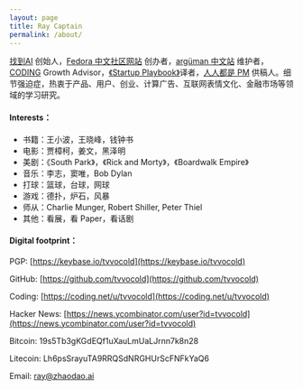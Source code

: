 ```yaml
---
layout: page
title: Ray Captain
permalink: /about/
---
```


[找到AI](https://zhaodao.ai) 创始人，[Fedora 中文社区网站](https://www.fdzh.org) 创办者，[argüman 中文站](https://ch.arguman.org) 维护者，[CODING](https://coding.net/about) Growth Advisor，[《Startup Playbook》](https://playbook.61803398875.xyz/)译者，[人人都是 PM](http://www.woshipm.com/u/74452) 供稿人。细节强迫症，热衷于产品、用户、创业、计算广告、互联网表情文化、金融市场等领域的学习研究。

#### Interests：

- 书籍：王小波，王晓峰，钱钟书
- 电影：贾樟柯，姜文，黑泽明
- 美剧：《South Park》，《Rick and Morty》，《Boardwalk Empire》
- 音乐：李志，窦唯，Bob Dylan
- 打球：篮球，台球，网球
- 游戏：德扑，炉石，风暴
- 师从：Charlie Munger, Robert Shiller, Peter Thiel
- 其他：看展，看 Paper，看话剧

#### Digital footprint：

PGP: [https://keybase.io/tvvocold](https://keybase.io/tvvocold)

GitHub: [https://github.com/tvvocold](https://github.com/tvvocold)

Coding: [https://coding.net/u/tvvocold](https://coding.net/u/tvvocold)

Hacker News: [https://news.ycombinator.com/user?id=tvvocold](https://news.ycombinator.com/user?id=tvvocold)

Bitcoin: 19s5Tb3gKGdEQf1uXauLmUaLJrnn7k8n28

Litecoin: Lh6psSrayuTA9RRQSdNRGHUrScFNFkYaQ6

Email: ray@zhaodao.ai





